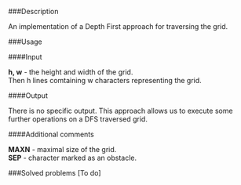 ###Description

An implementation of a Depth First approach for traversing the grid.

###Usage

####Input

<b>h, w</b> - the height and width of the grid. <br>
Then h lines comtaining w characters representing the grid. <br>

####Output

There is no specific output. This approach allows us to execute some further operations on a DFS traversed grid.

####Additional comments

<b>MAXN</b> - maximal size of the grid.  <br>
<b>SEP</b> - character marked as an obstacle. <br>

###Solved problems
[To do]

